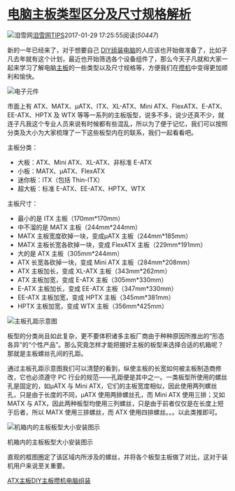 # [电脑主板类型区分及尺寸规格解析](https://www.leixue.com/tips/1309)

![泪雪网](https://i.leixue.com/avatar/f840615c87f864b3cf39e29eae539e89?size=16)[泪雪网](https://www.leixue.com/author/leiue)[TIPS](https://www.leixue.com/tips)2017-01-29 17:25:55阅读(*50447*)

新的一年已经来了，对于想要自己 [DIY](https://www.leixue.com/so/DIY)[组装](https://www.leixue.com/so/组装)[电脑](https://www.leixue.com/so/电脑)的人应该也开始做准备了，比如子凡去年就有这个计划，最近也开始筛选各个设备组件了，那么今天子凡就和大家一起来学习了解电脑[主板](https://www.leixue.com/so/主板)的一些类型以及尺寸规格等，方便我们在[攒机](https://www.leixue.com/so/攒机)中变得更加顺利和愉快。

![电子元件](https://www.leixue.com/uploads/2017/01/25b2916b5c49db617f5212.jpg!760)

市面上有 ATX、MATX、μATX、ITX、XL-ATX、Mini ATX、FlexATX、E-ATX、EE-ATX、HPTX 及 WTX 等等一系列的主板版型，说多不多，说少还真不少，就连子凡我这个专业人员来说有时候都有些混乱，所以为了便于记忆，我们可以按照分类及大小为大家梳理了一下这些板型内在的联系，我们一起看看吧。

主板分类：

- 大板：ATX、Mini ATX、XL-ATX、非标准 E-ATX
- 小板：MATX、μATX、FlexATX
- 迷你板：ITX（包括 Thin-ITX）
- 超大板：标准 E-ATX、EE-ATX、HPTX、WTX

主板尺寸：

- 最小的是 ITX 主板（170mm*170mm）
- 中不溜的是 MATX 主板（244mm*244mm）
- MATX 主板宽度砍掉一块，变成μATX 主板（244mm*185mm）
- MATX 主板长宽各砍掉一块，变成 FlexATX 主板（229mm*191mm）
- 大的是 ATX 主板（305mm*244mm）
- ATX 长宽各砍掉一块，变成 Mini ATX 主板（284mm*208mm）
- ATX 主板加长，变成 XL-ATX 主板（343mm*262mm）
- ATX 主板加宽，变成 E-ATX 主板（305mm*330mm）
- E-ATX 主板加长，变成 EE-ATX 主板（347mm*330mm）
- EE-ATX 主板加宽，变成 HPTX 主板（345mm*381mm）
- HPTX 主板加宽，变成 WTX 主板（356mm*425mm）

![主板孔距示意图](https://www.leixue.com/uploads/2017/01/25b2916b5c49db617f5226.jpg!760)

板型的分类尚且如此复杂，更不要体积诸多主板厂商由于种种原因所推出的“形态各异”的“个性产品”。那么究竟怎样才能把握好主板的板型来选择合适的机箱呢？那就是主板螺丝孔间的孔距。

通过主板孔距示意图我们可以清楚的看到，纵使主板的长宽如何被主板制造商修改，它也必须遵守 PC 行业的规范——孔距便是其中之一。一类板型所使用的螺丝孔是固定的，如μATX 与 Mini ATX，它们的主板宽度相似，因此使用两列螺丝孔，只是由于长度的不同，μATX 使用两排螺丝孔，而 Mini ATX 使用三排；又如 MATX 与 ATX，因此两种板型均使用三列螺丝，只是由于前者仅仅是在长度上短于后者，所以 MATX 使用三排螺丝，而 ATX 使用四排螺丝。。。以此类推即可。

![机箱内的主板板型大小安装图示](https://www.leixue.com/uploads/2017/01/25b2916b5c49db617f5271.jpg!760)

机箱内的主板板型大小安装图示

直观的框图圈定了该区域内所涉及的螺丝，并将各个板型主板做了对比，这对于装机用户来说至关重要。

[ATX主板](https://www.leixue.com/tags/atx主板)[DIY](https://www.leixue.com/tags/diy)[主板](https://www.leixue.com/tags/主板)[攒机](https://www.leixue.com/tags/攒机)[电脑](https://www.leixue.com/tags/电脑)[组装](https://www.leixue.com/tags/组装)
